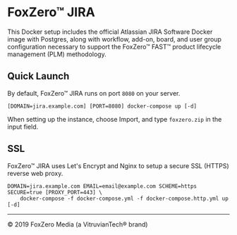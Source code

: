 # FoxZero™ JIRA

This Docker setup includes the official Atlassian JIRA Software Docker image with Postgres, along with workflow, add-on, board, and user group configuration necessary to support the FoxZero™ FAST™ product lifecycle management (PLM) methodology.

## Quick Launch

By default, FoxZero™ JIRA runs on port `8080` on your server.

`[DOMAIN=jira.example.com] [PORT=8080] docker-compose up [-d]`

When setting up the instance, choose Import, and type `foxzero.zip` in the input field.

## SSL

FoxZero™ JIRA uses Let's Encrypt and Nginx to setup a secure SSL (HTTPS) reverse web proxy.

```
DOMAIN=jira.example.com EMAIL=email@example.com SCHEME=https SECURE=true [PROXY_PORT=443] \
    docker-compose -f docker-compose.yml -f docker-compose.http.yml up [-d]
```

---

© 2019 FoxZero Media (a VitruvianTech® brand)
